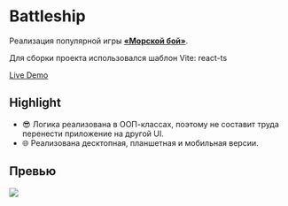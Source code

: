# Battleship

Реализация популярной игры **<a href="https://ru.wikipedia.org/wiki/Морской_бой_(игра)">«Морской бой»</a>**.

Для сборки проекта использовался шаблон Vite: react-ts

[Live Demo](https://yadarochka-battleship.netlify.app/)

## Highlight

- 😎 Логика реализована в ООП-классах, поэтому не составит труда перенести приложение на другой UI.
- 🌐 Реализована десктопная, планшетная и мобильная версии.

## Превью

<img src="./.github/readme/preview.gif"/>
